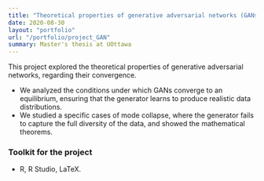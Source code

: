 ```yaml
---
title: "Theoretical properties of generative adversarial networks (GANs)"
date: 2020-08-30
layout: "portfolio"
url: "/portfolio/project_GAN"
summary: Master's thesis at UOttawa
---
```


This project explored the theoretical properties of generative adversarial networks, regarding their convergence.

- We analyzed the conditions under which GANs converge to an equilibrium, ensuring that the generator learns to produce realistic data distributions.
- We studied a specific cases of mode collapse, where the generator fails to capture the full diversity of the data, and showed the mathematical theorems. 

### Toolkit for the project

- R, R Studio, LaTeX.